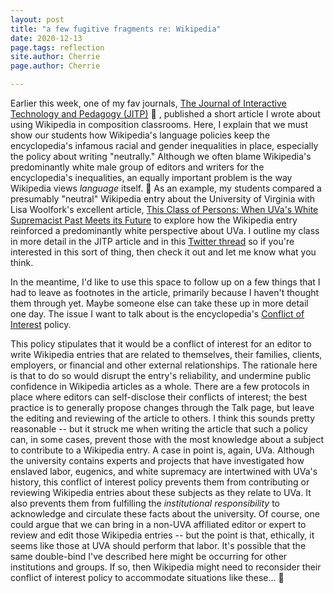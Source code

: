 ```yaml
---
layout: post
title: "a few fugitive fragments re: Wikipedia"
date: 2020-12-13
page.tags: reflection
site.author: Cherrie
page.author: Cherrie

---
```


Earlier this week, one of my fav journals, [The Journal of Interactive Technology and Pedagogy (JITP)](https://jitp.commons.gc.cuny.edu/using-wikipedia-in-the-composition-classroom-and-beyond-encyclopedic-neutrality-social-inequality-and-failure-as-subversion/) :heartbeat:	, published a short article I wrote about using Wikipedia in composition classrooms. Here, I explain that we must show our students how Wikipedia's language policies keep the encyclopedia's infamous racial and gender inequalities in place, especially the policy about writing "neutrally." Although we often blame Wikipedia's predominantly white male group of editors and writers for the encyclopedia's inequalities, an equally important problem is the way Wikipedia views *language* itself. :raised_eyebrow: As an example, my students compared a presumably "neutral" Wikipedia entry about the University of Virginia with Lisa Woolfork's excellent article, [This Class of Persons: When UVa's White Supremacist Past Meets its Future](https://www.scribd.com/document/386107826/This-Class-Of-Persons) to explore how the Wikipedia entry reinforced a predominantly white perspective about UVa. I outline my class in more detail in the JITP article and in this [Twitter thread](https://twitter.com/cherriekwok/status/1338254217195216902) so if you're interested in this sort of thing, then check it out and let me know what you think.

In the meantime, I'd like to use this space to follow up on a few things that I had to leave as footnotes in the article, primarily because I haven't thought them through yet. Maybe someone else can take these up in more detail one day. The issue I want to talk about is the encyclopedia's [Conflict of Interest](https://en.wikipedia.org/wiki/Wikipedia:Conflict_of_interest) policy. 

This policy stipulates that it would be a conflict of interest for an editor to write Wikipedia entries that are related to themselves, their families, clients, employers, or financial and other external relationships. The rationale here is that to do so would disrupt the entry's reliability, and undermine public confidence in Wikipedia articles as a whole. There are a few protocols in place where editors can self-disclose their conflicts of interest; the best practice is to generally propose changes through the Talk page, but leave the editing and reviewing of the article to others.  I think this sounds pretty reasonable -- but it struck me when writing the article that such a policy can, in some cases, prevent those with the most knowledge about a subject to contribute to a Wikipedia entry. A case in point is, again, UVa. Although the university contains experts and projects that have investigated how enslaved labor, eugenics, and white supremacy are intertwined with UVa's history, this conflict of interest policy prevents them from contributing or reviewing Wikipedia entries about these subjects as they relate to UVa. It also prevents them from fulfilling the *institutional responsibility* to acknowledge and circulate these facts about the university.  Of course, one could argue that we can bring in a non-UVA affiliated editor or expert to review and edit those Wikipedia entries -- but the point is that, ethically, it seems like those at UVA should perform that labor. It's possible that the same double-bind I've described here might be occurring for other institutions and groups. If so, then Wikipedia might need to reconsider their conflict of interest policy to accommodate situations like these... :eyes:	
